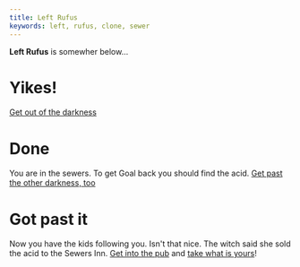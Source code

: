 ```yaml
---
title: Left Rufus
keywords: left, rufus, clone, sewer
---
```


**Left Rufus** is somewher below...

# Yikes!
[Get out of the darkness](010-darkness.md)

# Done
You are in the sewers. To get Goal back you should find the acid. [Get past the other darkness, too](020-second-darkness.md)

# Got past it
Now you have the kids following you. Isn't that nice. The witch said she sold the acid to the Sewers Inn. [Get into the pub](030-into-bar.md) and [take what is yours]()!
